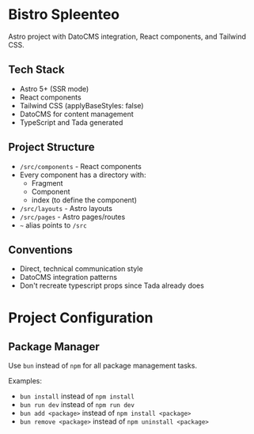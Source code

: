 # Bistro Spleenteo

Astro project with DatoCMS integration, React components, and Tailwind CSS.

## Tech Stack
- Astro 5+ (SSR mode)
- React components
- Tailwind CSS (applyBaseStyles: false)
- DatoCMS for content management
- TypeScript and Tada generated

## Project Structure
- `/src/components` - React components
- Every component has a directory with:
  - Fragment
  - Component
  - index (to define the component)
- `/src/layouts` - Astro layouts
- `/src/pages` - Astro pages/routes
- `~` alias points to `/src`

## Conventions
- Direct, technical communication style
- DatoCMS integration patterns
- Don't recreate typescript props since Tada already does

# Project Configuration

## Package Manager
Use `bun` instead of `npm` for all package management tasks.

Examples:
- `bun install` instead of `npm install`
- `bun run dev` instead of `npm run dev`
- `bun add <package>` instead of `npm install <package>`
- `bun remove <package>` instead of `npm uninstall <package>`

